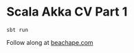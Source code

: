 # Scala Akka CV Part 1

`sbt run`
 
Follow along at [beachape.com](https://beachape.com/blog/2016/03/08/scala-and-opencv-ep-1-akka-webcam/)